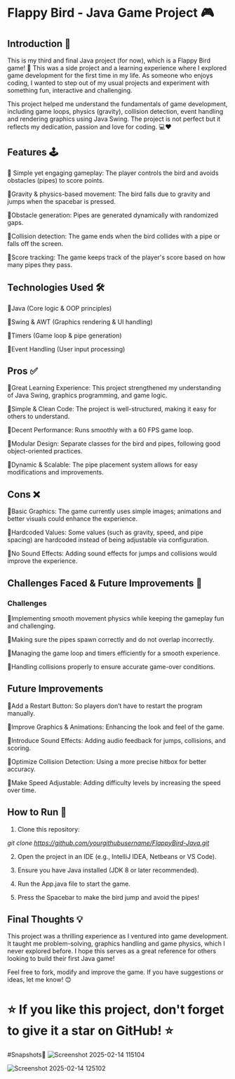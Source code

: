 # Flappy Bird - Java Game Project 🎮

## Introduction 🚀

This is my third and final Java project (for now), which is a Flappy Bird game! 🚀 This was a side project and a learning experience where I explored game development for the first time in my life. As someone who enjoys coding, I wanted to step out of my usual projects and experiment with something fun, interactive and challenging.

This project helped me understand the fundamentals of game development, including game loops, physics (gravity), collision detection, event handling and rendering graphics using Java Swing. The project is not perfect but it reflects my dedication, passion and love for coding. 💻❤️

## Features 🕹️

💠 Simple yet engaging gameplay: The player controls the bird and avoids obstacles (pipes) to score points.

💠Gravity & physics-based movement: The bird falls due to gravity and jumps when the spacebar is pressed.

💠Obstacle generation: Pipes are generated dynamically with randomized gaps.

💠Collision detection: The game ends when the bird collides with a pipe or falls off the screen.

💠Score tracking: The game keeps track of the player's score based on how many pipes they pass.

## Technologies Used 🛠️

💠Java (Core logic & OOP principles)

💠Swing & AWT (Graphics rendering & UI handling)

💠Timers (Game loop & pipe generation)

💠Event Handling (User input processing)

## Pros ✅

💠Great Learning Experience: This project strengthened my understanding of Java Swing, graphics programming, and game logic.

💠Simple & Clean Code: The project is well-structured, making it easy for others to understand.

💠Decent Performance: Runs smoothly with a 60 FPS game loop.

💠Modular Design: Separate classes for the bird and pipes, following good object-oriented practices.

💠Dynamic & Scalable: The pipe placement system allows for easy modifications and improvements.

## Cons ❌

💠Basic Graphics: The game currently uses simple images; animations and better visuals could enhance the experience.

💠Hardcoded Values: Some values (such as gravity, speed, and pipe spacing) are hardcoded instead of being adjustable via configuration.

💠No Sound Effects: Adding sound effects for jumps and collisions would improve the experience.

## Challenges Faced & Future Improvements 🔧

### Challenges

💠Implementing smooth movement physics while keeping the gameplay fun and challenging.

💠Making sure the pipes spawn correctly and do not overlap incorrectly.

💠Managing the game loop and timers efficiently for a smooth experience.

💠Handling collisions properly to ensure accurate game-over conditions.

## Future Improvements

💠Add a Restart Button: So players don’t have to restart the program manually.

💠Improve Graphics & Animations: Enhancing the look and feel of the game.

💠Introduce Sound Effects: Adding audio feedback for jumps, collisions, and scoring.

💠Optimize Collision Detection: Using a more precise hitbox for better accuracy.

💠Make Speed Adjustable: Adding difficulty levels by increasing the speed over time.

## How to Run 🚀

1. Clone this repository:

 *git clone https://github.com/yourgithubusername/FlappyBird-Java.git*

2. Open the project in an IDE (e.g., IntelliJ IDEA, Netbeans or VS Code).

3. Ensure you have Java installed (JDK 8 or later recommended).

4. Run the App.java file to start the game.

5. Press the Spacebar to make the bird jump and avoid the pipes!

## Final Thoughts 💡

This project was a thrilling experience as I ventured into game development. It taught me problem-solving, graphics handling and game physics, which I never explored before. I hope this serves as a great reference for others looking to build their first Java game!

Feel free to fork, modify and improve the game. If you have suggestions or ideas, let me know! 😊

# ⭐ If you like this project, don't forget to give it a star on GitHub! ⭐

#Snapshots🎨
![Screenshot 2025-02-14 115104](https://github.com/user-attachments/assets/d9738a43-8b94-4d1c-8f8a-359d94b40887)

![Screenshot 2025-02-14 125102](https://github.com/user-attachments/assets/ef9664cb-a827-4a9c-90a4-aec119fee0a8)
